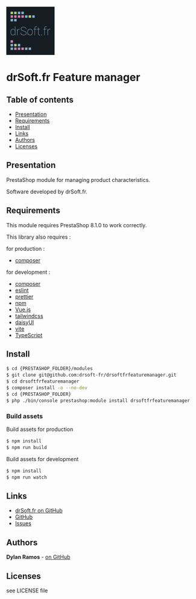 ![drSoft.fr](logo.png)

# drSoft.fr Feature manager

## Table of contents

- [Presentation](#Presentation)
- [Requirements](#Requirements)
- [Install](#Install)
- [Links](#Links)
- [Authors](#Authors)
- [Licenses](#Licenses)

## Presentation

PrestaShop module for managing product characteristics.

Software developed by drSoft.fr.

## Requirements

This module requires PrestaShop 8.1.0 to work correctly.

This library also requires :

for production :

- [composer](https://getcomposer.org/)

for development :

- [composer](https://getcomposer.org/)
- [eslint](https://eslint.org/)
- [prettier](https://prettier.io/)
- [npm](https://www.npmjs.com/)
- [Vue.js](https://vuejs.org/)
- [tailwindcss](https://tailwindcss.com/)
- [daisyUI](https://daisyui.com/)
- [vite](https://vitejs.dev/)
- [TypeScript](https://www.typescriptlang.org/index.html)

## Install

```bash
$ cd {PRESTASHOP_FOLDER}/modules
$ git clone git@github.com:drsoft-fr/drsoftfrfeaturemanager.git
$ cd drsoftfrfeaturemanager
$ composer install -o --no-dev
$ cd {PRESTASHOP_FOLDER}
$ php ./bin/console prestashop:module install drsoftfrfeaturemanager
```

### Build assets

Build assets for production

```bash
$ npm install
$ npm run build
```

Build assets for development

```bash
$ npm install
$ npm run watch
```

## Links

- [drSoft.fr on GitHub](https://github.com/drsoft-fr)
- [GitHub](https://github.com/drsoft-fr/drsoftfrfeaturemanager)
- [Issues](https://github.com/drsoft-fr/drsoftfrfeaturemanager/issues)

## Authors

**Dylan Ramos** - [on GitHub](https://github.com/dylan-ramos)

## Licenses

see LICENSE file
